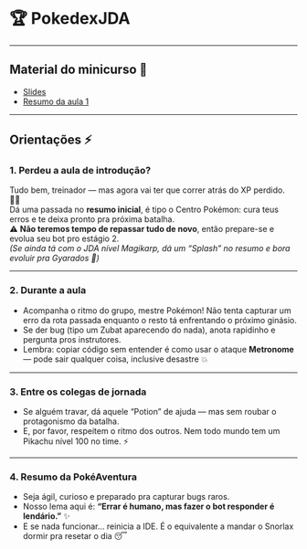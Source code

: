 
# 🏆 PokedexJDA

---

## Material do minicurso 📖

- [Slides](https://www.canva.com/design/DAG2VyxGyNU/4ZjURaIBXrrobF3RW0hNqQ/view?utm_content=DAG2VyxGyNU&utm_campaign=designshare&utm_medium=link2&utm_source=uniquelinks&utlId=hdeed28bbf5)
- [Resumo da aula 1](https://docs.google.com/document/d/1ClhS7I11RUGGhpUfvLGt0Waxb68bhQv9Jc8yWT4OzKo/edit?usp=sharing)

---

## Orientações ⚡ 

### 1. Perdeu a aula de introdução?  
Tudo bem, treinador — mas agora vai ter que correr atrás do XP perdido. 🏃‍♂️  
Dá uma passada no **resumo inicial**, é tipo o Centro Pokémon: cura teus erros e te deixa pronto pra próxima batalha.  
⚠️ **Não teremos tempo de repassar tudo de novo**, então prepare-se e evolua seu bot pro estágio 2.  
*(Se ainda tá com o JDA nível Magikarp, dá um “Splash” no resumo e bora evoluir pra Gyarados 🐉)*

---

### 2. Durante a aula  
- Acompanha o ritmo do grupo, mestre Pokémon! Não tenta capturar um erro da rota passada enquanto o resto tá enfrentando o próximo ginásio.  
- Se der bug (tipo um Zubat aparecendo do nada), anota rapidinho e pergunta pros instrutores.  
- Lembra: copiar código sem entender é como usar o ataque **Metronome** — pode sair qualquer coisa, inclusive desastre 💥  

---

### 3. Entre os colegas de jornada  
- Se alguém travar, dá aquele “Potion” de ajuda — mas sem roubar o protagonismo da batalha.
- E, por favor, respeitem o ritmo dos outros. Nem todo mundo tem um Pikachu nível 100 no time. ⚡  

---

### 4. Resumo da PokéAventura  
- Seja ágil, curioso e preparado pra capturar bugs raros.  
- Nosso lema aqui é: **“Errar é humano, mas fazer o bot responder é lendário.”** ✨  
- E se nada funcionar... reinicia a IDE. É o equivalente a mandar o Snorlax dormir pra resetar o dia 😴  
